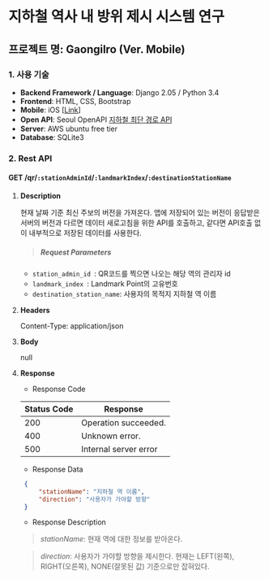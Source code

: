 # 지하철 역사 내 방위 제시 시스템 연구

## 프로젝트 명: Gaongilro (Ver. Mobile)

### 1. 사용 기술
- __Backend Framework / Language__: Django 2.05 / Python 3.4
- __Frontend__: HTML, CSS, Bootstrap
- __Mobile__: iOS [[Link](https://github.com/devming/SubwayiOSApplication)]
- __Open API__: Seoul OpenAPI [지하철 최단 경로 API](https://data.seoul.go.kr/dataList/datasetView.do?infId=OA-12762&srvType=A&serviceKind=1&currentPageNo=1)
- __Server__: AWS ubuntu free tier
- __Database__: SQLite3

### 2. Rest API 


#### GET /qr/`:stationAdminId`/`:landmarkIndex`/`:destinationStationName`


1. __Description__ 
   
   현재 날짜 기준 최신 주보의 버전을 가져온다. 앱에 저장되어 있는 버전이 응답받은 서버의 버전과 다르면 데이터 새로고침을 위한 API를 호출하고, 같다면 API호출 없이 내부적으로 저장된 데이터를 사용한다.
   
   > ##### Request Parameters
   
   - `station_admin_id `: QR코드를 찍으면 나오는 해당 역의 관리자 id
   - `landmark_index `: Landmark Point의 고유번호
   - `destination_station_name`: 사용자의 목적지 지하철 역 이름
   
2. __Headers__
   
   Content-Type: application/json

3. __Body__
   
   null


4. __Response__

	- Response Code
	
    Status Code       | Response         
    ------------|---------- 
    200 | Operation succeeded.
    400 | Unknown error. 
    500 | Internal server error

    - Response Data
    
   ```json 
	{
		"stationName": "지하철 역 이름",
		"direction": "사용자가 가야할 방향"
	}
   ```
   
   - Response Description
	
	
	> _stationName_: 현재 역에 대한 정보를 받아온다.
	
	> _direction_: 사용자가 가야할 방향을 제시한다. 
	  	    현재는 LEFT(왼쪽), RIGHT(오른쪽), NONE(잘못된 값) 기준으로만 잡혀있다.
   

